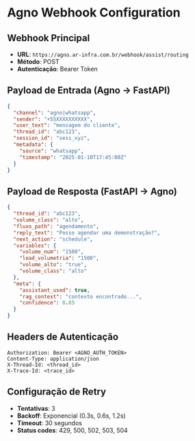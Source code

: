 # Agno Webhook Configuration

## Webhook Principal
- **URL**: `https://agno.ar-infra.com.br/webhook/assist/routing`
- **Método**: POST
- **Autenticação**: Bearer Token

## Payload de Entrada (Agno → FastAPI)

```json
{
  "channel": "agno|whatsapp",
  "sender": "+55XXXXXXXXXX",
  "user_text": "mensagem do cliente",
  "thread_id": "abc123",
  "session_id": "sess_xyz",
  "metadata": {
    "source": "whatsapp",
    "timestamp": "2025-01-10T17:45:00Z"
  }
}
```

## Payload de Resposta (FastAPI → Agno)

```json
{
  "thread_id": "abc123",
  "volume_class": "alto",
  "fluxo_path": "agendamento",
  "reply_text": "Posso agendar uma demonstração?",
  "next_action": "schedule",
  "variables": {
    "volume_num": "1500",
    "lead_volumetria": "1500",
    "volume_alto": "true",
    "volume_class": "alto"
  },
  "meta": {
    "assistant_used": true,
    "rag_context": "contexto encontrado...",
    "confidence": 0.85
  }
}
```

## Headers de Autenticação

```
Authorization: Bearer <AGNO_AUTH_TOKEN>
Content-Type: application/json
X-Thread-Id: <thread_id>
X-Trace-Id: <trace_id>
```

## Configuração de Retry

- **Tentativas**: 3
- **Backoff**: Exponencial (0.3s, 0.6s, 1.2s)
- **Timeout**: 30 segundos
- **Status codes**: 429, 500, 502, 503, 504
